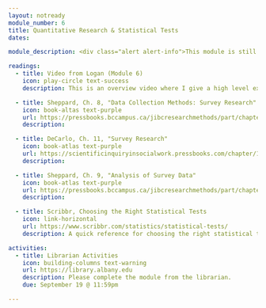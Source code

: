 ```yaml
---
layout: notready
module_number: 6
title: Quantitative Research & Statistical Tests
dates:

module_description: <div class="alert alert-info">This module is still under construction.</div>

readings:
  - title: Video from Logan (Module 6)
    icon: play-circle text-success
    description: This is an overview video where I give a high level explanation of the readings and describe this week's tasks.

  - title: Sheppard, Ch. 8, "Data Collection Methods: Survey Research"
    icon: book-altas text-purple
    url: https://pressbooks.bccampus.ca/jibcresearchmethods/part/chapter-8-data-collection-methods-survey-research/
    description:

  - title: DeCarlo, Ch. 11, "Survey Research"
    icon: book-atlas text-purple
    url: https://scientificinquiryinsocialwork.pressbooks.com/chapter/11-0-chapter-introduction/
    description:

  - title: Sheppard, Ch. 9, "Analysis of Survey Data"
    icon: book-atlas text-purple
    url: https://pressbooks.bccampus.ca/jibcresearchmethods/part/chapter-9-analysis-of-survey-data/
    description:

  - title: Scribbr, Choosing the Right Statistical Tests
    icon: link-horizontal
    url: https://www.scribbr.com/statistics/statistical-tests/
    description: A quick reference for choosing the right statistical test.

activities:
  - title: Librarian Activities
    icon: building-columns text-warning
    url: https://library.albany.edu
    description: Please complete the module from the librarian.
    due: September 19 @ 11:59pm

---
```

